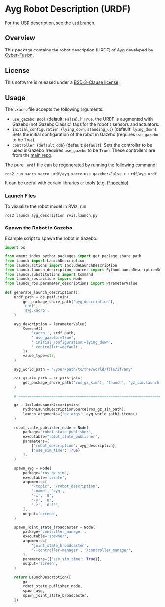 # Ayg Robot Description (URDF)

For the USD description, see the [`usd`](https://github.com/Cyber-Fusion/ayg_description/tree/usd) branch.

## Overview

This package contains the robot description (URDF) of Ayg developed by [Cyber-Fusion](https://github.com/Cyber-Fusion).

## License

This software is released under a [BSD-3-Clause license](LICENSE).

## Usage

The `.xacro` file accepts the following arguments:
- `use_gazebo`: `Bool` (default: `False`). If `True`, the URDF is augmented with Gazebo (not Gazebo Classic) tags for the robot's sensors and actuators.
- `initial_configuration`: {`lying_down`, `standing_up`} (default: `lying_down`). Sets the initial configuration of the robot in Gazebo (requires `use_gazebo` to be `True`).
- `controller`: {`default`, `ddb`} (default: `default`). Sets the controller to be used in Gazebo (requires `use_gazebo` to be `True`). These controllers are from the [main repo](https://github.com/Cyber-Fusion/Ayg).

The pure `.urdf` file can be regenerated by running the following command:
```shell
ros2 run xacro xacro urdf/ayg.xacro use_gazebo:=False > urdf/ayg.urdf
```
It can be useful with certain libraries or tools (e.g. [Pinocchio](https://github.com/stack-of-tasks/pinocchio))

### Launch Files

To visualize the robot model in RViz, run
```shell
ros2 launch ayg_description rviz.launch.py
```

### Spawn the Robot in Gazebo

Example script to spawn the robot in Gazebo:
```python
import os

from ament_index_python.packages import get_package_share_path
from launch import LaunchDescription
from launch.actions import IncludeLaunchDescription
from launch.launch_description_sources import PythonLaunchDescriptionSource
from launch.substitutions import Command
from launch_ros.actions import Node
from launch_ros.parameter_descriptions import ParameterValue

def generate_launch_description():
    urdf_path = os.path.join(
        get_package_share_path('ayg_description'),
        'urdf',
        'ayg.xacro',
    )

    ayg_description = ParameterValue(
        Command([
            'xacro ', urdf_path,
            ' use_gazebo:=True',
            ' initial_configuration:=lying_down',
            ' controller:=default',
        ]),
        value_type=str,
    )

    ayg_world_path = '/your/path/to/the/world/file/if/any'

    ros_gz_sim_path = os.path.join(
        get_package_share_path('ros_gz_sim'), 'launch', 'gz_sim.launch.py'
    )

    # ======================================================================= #

    gz = IncludeLaunchDescription(
        PythonLaunchDescriptionSource(ros_gz_sim_path),
        launch_arguments={'gz_args': ayg_world_path}.items(),
    )

    robot_state_publisher_node = Node(
        package="robot_state_publisher",
        executable="robot_state_publisher",
        parameters=[
            {'robot_description': ayg_description},
            {'use_sim_time': True}
        ],
    )

    spawn_ayg = Node(
        package="ros_gz_sim",
        executable='create',
        arguments=[
            "-topic", '/robot_description',
            '-name', 'ayg',
            '-x', '0',
            '-y', '0',
            '-z', '0.13',
        ],
        output='screen',
    )

    spawn_joint_state_broadcaster = Node(
        package='controller_manager',
        executable='spawner',
        arguments=[
            'joint_state_broadcaster',
            '--controller-manager', '/controller_manager',
        ],
        parameters=[{'use_sim_time': True}],
        output='screen',
    )

    return LaunchDescription([
        gz,
        robot_state_publisher_node,
        spawn_ayg,
        spawn_joint_state_broadcaster,
    ])
```
